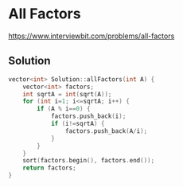 # All Factors

https://www.interviewbit.com/problems/all-factors


## Solution

```cpp
vector<int> Solution::allFactors(int A) {
    vector<int> factors;
    int sqrtA = int(sqrt(A));
    for (int i=1; i<=sqrtA; i++) {
        if (A % i==0) {
            factors.push_back(i);
            if (i!=sqrtA) {
                factors.push_back(A/i);
            }
        }
    }
    sort(factors.begin(), factors.end());
    return factors;
}
```